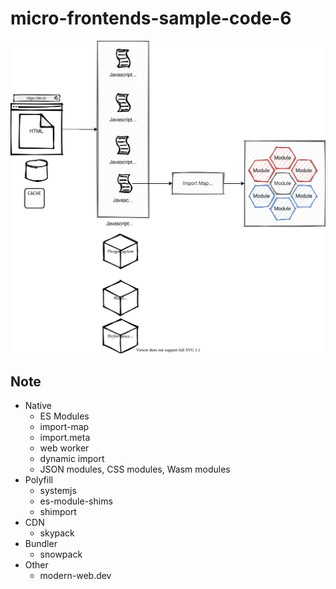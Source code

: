 # micro-frontends-sample-code-6

![overview](./overview.svg)


## Note

* Native
  * ES Modules
  * import-map
  * import.meta
  * web worker
  * dynamic import
  * JSON modules, CSS modules, Wasm modules
* Polyfill
  * systemjs
  * es-module-shims
  * shimport
* CDN
  * skypack
* Bundler
  * snowpack
* Other
  * modern-web.dev